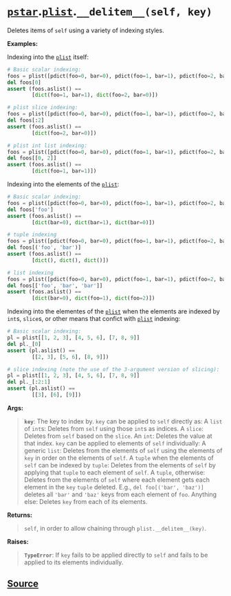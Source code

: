 # [`pstar`](./pstar.md).[`plist`](./pstar_plist.md).`__delitem__(self, key)`

Deletes items of `self` using a variety of indexing styles.

**Examples:**

Indexing into the [`plist`](./pstar_plist.md) itself:
```python
# Basic scalar indexing:
foos = plist([pdict(foo=0, bar=0), pdict(foo=1, bar=1), pdict(foo=2, bar=0)])
del foos[0]
assert (foos.aslist() ==
        [dict(foo=1, bar=1), dict(foo=2, bar=0)])

# plist slice indexing:
foos = plist([pdict(foo=0, bar=0), pdict(foo=1, bar=1), pdict(foo=2, bar=0)])
del foos[:2]
assert (foos.aslist() ==
        [dict(foo=2, bar=0)])

# plist int list indexing:
foos = plist([pdict(foo=0, bar=0), pdict(foo=1, bar=1), pdict(foo=2, bar=0)])
del foos[[0, 2]]
assert (foos.aslist() ==
        [dict(foo=1, bar=1)])
```

Indexing into the elements of the [`plist`](./pstar_plist.md):
```python
# Basic scalar indexing:
foos = plist([pdict(foo=0, bar=0), pdict(foo=1, bar=1), pdict(foo=2, bar=0)])
del foos['foo']
assert (foos.aslist() ==
        [dict(bar=0), dict(bar=1), dict(bar=0)])

# tuple indexing
foos = plist([pdict(foo=0, bar=0), pdict(foo=1, bar=1), pdict(foo=2, bar=0)])
del foos[('foo', 'bar')]
assert (foos.aslist() ==
        [dict(), dict(), dict()])

# list indexing
foos = plist([pdict(foo=0, bar=0), pdict(foo=1, bar=1), pdict(foo=2, bar=0)])
del foos[['foo', 'bar', 'bar']]
assert (foos.aslist() ==
        [dict(bar=0), dict(foo=1), dict(foo=2)])
```

Indexing into the elementes of the [`plist`](./pstar_plist.md) when the elements are indexed by
`int`s, `slice`s, or other means that confict with [`plist`](./pstar_plist.md) indexing:
```python
# Basic scalar indexing:
pl = plist[[1, 2, 3], [4, 5, 6], [7, 8, 9]]
del pl._[0]
assert (pl.aslist() ==
        [[2, 3], [5, 6], [8, 9]])

# slice indexing (note the use of the 3-argument version of slicing):
pl = plist[[1, 2, 3], [4, 5, 6], [7, 8, 9]]
del pl._[:2:1]
assert (pl.aslist() ==
        [[3], [6], [9]])
```

**Args:**

>    **`key`**: The key to index by.
>         `key` can be applied to `self` directly as:
>           A `list` of `int`s: Deletes from `self` using those `int`s as indices.
>           A `slice`: Deletes from `self` based on the `slice`.
>           An `int`: Deletes the value at that index.
>         `key` can be applied to elements of `self` individually:
>           A generic `list`:
>            Deletes from the elements of `self` using the elements of `key`
>            in order on the elements of `self`.
>           A `tuple` when the elements of `self` can be indexed by `tuple`:
>            Deletes from the elements of `self` by applying that `tuple` to each
>            element of `self`.
>           A `tuple`, otherwise:
>            Deletes from the elements of `self` where each element gets each
>            element in the `key` `tuple` deleted. E.g., `del foo[('bar', 'baz')]`
>            deletes all `'bar'` and `'baz'` keys from each element of `foo`.
>           Anything else:
>            Deletes `key` from each of its elements.

**Returns:**

>    `self`, in order to allow chaining through `plist.__delitem__(key)`.

**Raises:**

>    **`TypeError`**: If `key` fails to be applied directly to `self` and fails to be
>               applied to its elements individually.



## [Source](../pstar/pstar.py#L2591-L2712)